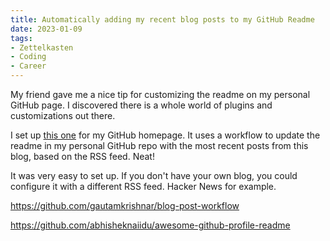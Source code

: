 ```yaml
---
title: Automatically adding my recent blog posts to my GitHub Readme
date: 2023-01-09
tags:
- Zettelkasten
- Coding
- Career
---
```

My friend gave me a nice tip for customizing the readme on my personal GitHub page. I discovered there is a whole world of plugins and customizations out there. 

I set up [this one](https://github.com/abhisheknaiidu/awesome-github-profile-readme) for my GitHub homepage. It uses a workflow to update the readme in my personal GitHub repo with the most recent posts from this blog, based on the RSS feed. Neat!

It was very easy to set up. If you don't have your own blog, you could configure it with a different RSS feed. Hacker News for example.

https://github.com/gautamkrishnar/blog-post-workflow

https://github.com/abhisheknaiidu/awesome-github-profile-readme


